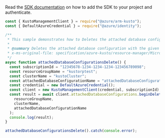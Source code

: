 Read the [SDK documentation](https://github.com/Azure/azure-sdk-for-js/blob/%40azure%2Farm-kusto_7.1.1/sdk/kusto/arm-kusto/README.md) on how to add the SDK to your project and authenticate.

```javascript
const { KustoManagementClient } = require("@azure/arm-kusto");
const { DefaultAzureCredential } = require("@azure/identity");

/**
 * This sample demonstrates how to Deletes the attached database configuration with the given name.
 *
 * @summary Deletes the attached database configuration with the given name.
 * x-ms-original-file: specification/azure-kusto/resource-manager/Microsoft.Kusto/stable/2022-02-01/examples/KustoAttachedDatabaseConfigurationsDelete.json
 */
async function attachedDatabaseConfigurationsDelete() {
  const subscriptionId = "12345678-1234-1234-1234-123456789098";
  const resourceGroupName = "kustorptest";
  const clusterName = "kustoCluster";
  const attachedDatabaseConfigurationName = "attachedDatabaseConfigurationsTest";
  const credential = new DefaultAzureCredential();
  const client = new KustoManagementClient(credential, subscriptionId);
  const result = await client.attachedDatabaseConfigurations.beginDeleteAndWait(
    resourceGroupName,
    clusterName,
    attachedDatabaseConfigurationName
  );
  console.log(result);
}

attachedDatabaseConfigurationsDelete().catch(console.error);
```
